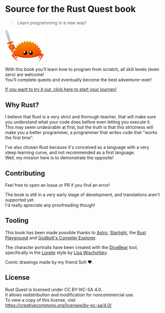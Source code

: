 # Source for the Rust Quest book

> Learn programming in a new way!

<a href="https://lyonsyonii.github.io/rust-quest/en/first-steps/1-introduction"><img src="frontend/src/assets/ferris.svg" width="125"></a>

With this book you'll learn how to program from scratch, all skill levels (even zero) are welcome!  
You'll complete quests and eventually become the best adventurer ever!

[If you want to try it out, click here to start your journey!](https://lyonsyonii.github.io/rust-quest/en/first-steps/1-introduction)

## Why Rust?

I believe that Rust is a very strict and thorough teacher, that will make sure you understand what your code does before even letting you execute it.  
This may seem undesirable at first, but the truth is that this strictness will make you a better programmer, a programmer that writes code that "works the first time".

I've also chosen Rust because it's conceived as a language with a very steep learning curve, and not recommended as a first language.  
Well, my mission here is to demonstrate the opposite!

## Contributing

Feel free to open an Issue or PR if you find an error!  

The book is still in a very early stage of development, and translations aren't supported yet.    
I'd really apreciate any proofreading though!

## Tooling

This book has been made possible thanks to [Astro](https://astro.build/), [Starlight](https://starlight.astro.build/), the [Rust Playground](https://play.rust-lang.org/) and [Godbolt's Compiler Explorer](https://godbolt.org/).

The character portraits have been created with the [DiceBear](https://editor.dicebear.com/) tool, specifically in the [Lorelei](https://www.figma.com/community/file/1198749693280469639/lorelei-dicebear) style by [Lisa Wischofsky](https://www.instagram.com/lischi_art/).

Comic drawings made by my friend Sofi ❤️.

## License

Rust Quest is licensed under CC BY-NC-SA 4.0.  
It allows redistribution and modification for noncommercial use.  
To view a copy of this license, visit https://creativecommons.org/licenses/by-nc-sa/4.0/
